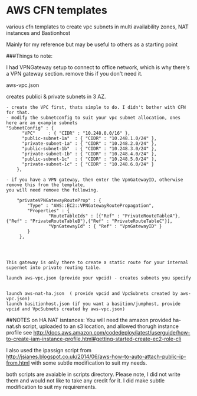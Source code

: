 # AWS CFN templates 

various cfn templates to create vpc subnets in multi availability zones, NAT instances and Bastionhost

Mainly for my reference but may be useful to others as a starting point

###Things to note:

I had VPNGateway setup to connect to office network, which is why there's a VPN gateway section. remove this if you don't need it.

aws-vpc.json 

creates publici & private subnets in 3 AZ.
````
- create the VPC first, thats simple to do. I didn't bother with CFN for that.
- modify the subnetconfig to suit your vpc subnet allocation, ones here are an example subnets
"SubnetConfig" : {
      "VPC"     : { "CIDR" : "10.248.0.0/16" },
      "public-subnet-1a"  : { "CIDR" : "10.248.1.0/24" },
      "private-subnet-1a" : { "CIDR" : "10.248.2.0/24" },
      "public-subnet-1b"  : { "CIDR" : "10.248.3.0/24" },
      "private-subnet-1b" : { "CIDR" : "10.248.4.0/24" },
      "public-subnet-1c"  : { "CIDR" : "10.248.5.0/24" },
      "private-subnet-1c" : { "CIDR" : "10.248.6.0/24" }
    },

- if you have a VPN gateway, then enter the VpnGatewayID, otherwise remove this from the template, 
you will need remove the following.

    "privateVPNGatewayRouteProp" : {
        "Type" : "AWS::EC2::VPNGatewayRoutePropagation",
        "Properties" : {
                "RouteTableIds" : [{"Ref" : "PrivateRouteTableA"},{"Ref" : "PrivateRouteTableB"},{"Ref" : "PrivateRouteTableC"}],
                "VpnGatewayId" : { "Ref" : "VpnGatewayID" }
        }
     },




This gateway is only there to create a static route for your internal supernet into private routing table.

launch aws-vpc.json (provide your vpcid) - creates subnets you specify


launch aws-nat-ha.json  ( provide vpcid and VpcSubnets created by aws-vpc.json)
launch basitionhost.json (if you want a basition/jumphost, provide vpcid and VpcSubnets created by aws-vpc.json)
````

##NOTES on HA NAT isntances:
You will need the amazon provided ha-nat.sh script, uploaded to an s3 location, and allowed thorugh instance profile see http://docs.aws.amazon.com/codedeploy/latest/userguide/how-to-create-iam-instance-profile.html#getting-started-create-ec2-role-cli

I also used the ipassign script from  http://jsianes.blogspot.co.uk/2014/06/aws-how-to-auto-attach-public-ip-from.html
with some subtle modification to suit my needs.

both scripts are avaiable in scripts directory. 
Please note, I did not write them and would not like to take any credit for it.  I did make subtle modification to suit my requirements.
